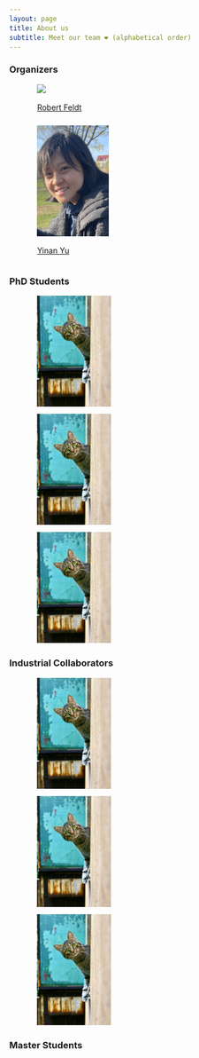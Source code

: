 ```yaml
---
layout: page
title: About us
subtitle: Meet our team ❤ (alphabetical order)
---
```


### Organizers

 <div class="row">
  <div class="column" style="margin-left: 10%; margin-top: 2%">
      <img height="200px" class="center-block" src="http://www.robertfeldt.net/robert_feldt.jpg">
  <div>
<p><a href="http://www.robertfeldt.net/">Robert Feldt</a></p>
  </div>

  </div>
  <div class="column"  style="margin-left: 10%; margin-top: 2%">
      <img height="200px" class="center-block" src="/assets/img/profile-yinan.jpg">
  <div>
<p><a href="https://www.chalmers.se/en/persons/yinan/">Yinan Yu</a></p>
  </div>

  </div>
</div>


### PhD Students

 <div class="row">
  <div class="column"  style="margin-left: 10%; margin-top: 2%">
      <img height="200px" class="center-block" src="/assets/img/profile.jpg">
  <div>
  <!-- AK -->
  </div>
  </div>
  <div class="column"  style="margin-left: 10%; margin-top: 2%">
      <img height="200px" class="center-block" src="/assets/img/profile.jpg">
  <div>
  <!-- IL -->
  </div>
  </div>
  <div class="column"  style="margin-left: 10%; margin-top: 2%">
      <img height="200px" class="center-block" src="/assets/img/profile.jpg">
  <div>
  <!-- LS -->
  </div>

  </div>
</div>

### Industrial Collaborators

 <div class="row">
  <div class="column"  style="margin-left: 10%; margin-top: 2%">
      <img height="200px" class="center-block" src="/assets/img/profile.jpg">
  <div>
  <!-- CVN -->
  </div>
  </div>
  <div class="column"  style="margin-left: 10%; margin-top: 2%">
      <img height="200px" class="center-block" src="/assets/img/profile.jpg">
  <div>
  <!-- DP -->
  </div>
  </div>
  <div class="column"  style="margin-left: 10%; margin-top: 2%">
      <img height="200px" class="center-block" src="/assets/img/profile.jpg">
  <div>
  <!-- SS -->
  </div>

  </div>
</div>

### Master Students
